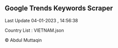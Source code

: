 

## Google Trends Keywords Scraper 
 
Last Update 04-01-2023 , 14:56:38

Country List :
VIETNAM.json



© Abdul Muttaqin 
